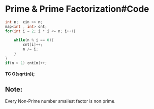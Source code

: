 # Prime & Prime Factorization#Code

```cpp
int n;  cin >> n;
map<int , int> cnt;
for(int i = 2; i * i <= n; i++){
    
    while(n % i == 0){
        cnt[i]++;
        n /= i;
    }
}
if(n > 1) cnt[n]++;
```
#### TC  O(sqrt(n));

## Note:
Every Non-Prime number smallest factor is non prime.